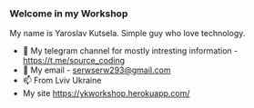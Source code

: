### Welcome in my Workshop



My name is Yaroslav Kutsela. Simple guy who love technology.

- 🔭 My telegram channel for mostly intresting information - https://t.me/source_coding
- 🌱 My email - serwserw293@gmail.com
- 📫 From Lviv Ukraine
- My site https://ykworkshop.herokuapp.com/

